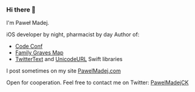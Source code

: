 ### Hi there 👋

I'm Paweł Madej.

iOS developer by night, pharmacist by day
Author of:
* [Code Conf](http://bit.ly/codeconfapp)
* [Family Graves Map](http://bit.ly/fgmapp)
* [TwitterText](https://github.com/nysander/twitter-text) and [UnicodeURL](https://github.com/nysander/UnicodeURL) Swift libraries

I post sometimes on my site [PawelMadej.com](https://pawelmadej.com)

Open for cooperation. Feel free to contact me on Twitter: [PawelMadejCK](https://twitter.com/PawelMadejCK)
<!--
**nysander/nysander** is a ✨ _special_ ✨ repository because its `README.md` (this file) appears on your GitHub profile.

Here are some ideas to get you started:

- 🔭 I’m currently working on ...
- 🌱 I’m currently learning ...
- 👯 I’m looking to collaborate on ...
- 🤔 I’m looking for help with ...
- 💬 Ask me about ...
- 📫 How to reach me: ...
- 😄 Pronouns: ...
- ⚡ Fun fact: ...
-->
